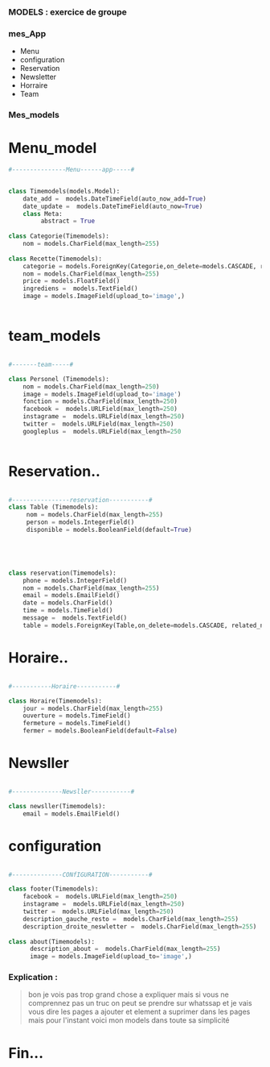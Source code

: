 ### MODELS : exercice de groupe

### mes_App


* Menu
* configuration
* Reservation
* Newsletter
* Horraire
* Team

### Mes_models

# Menu_model
```python
#---------------Menu------app-----#


class Timemodels(models.Model):
    date_add =  models.DateTimeField(auto_now_add=True)
    date_update =  models.DateTimeField(auto_now=True)
    class Meta:
         abstract = True
    
class Categorie(Timemodels):
    nom = models.CharField(max_length=255)
    
class Recette(Timemodels):
    categorie = models.ForeignKey(Categorie,on_delete=models.CASCADE, related_name="categories")
    nom = models.CharField(max_length=255)
    price = models.FloatField()
    ingrediens =  models.TextField()
    image = models.ImageField(upload_to='image',)
    
```   
# team_models
```python

#-------team-----#

class Personel (Timemodels):
    nom = models.CharField(max_length=250)
    image = models.ImageField(upload_to='image')
    fonction = models.CharField(max_length=250)
    facebook =  models.URLField(max_length=250)
    instagrame =  models.URLField(max_length=250)
    twitter =  models.URLField(max_length=250)
    googleplus =  models.URLField(max_length=250
    
```   
# Reservation..
```python

#----------------reservation-----------#
class Table (Timemodels):
     nom = models.CharField(max_length=255)
     person = models.IntegerField()
     disponible = models.BooleanField(default=True)
      




class reservation(Timemodels):
    phone = models.IntegerField()
    nom = models.CharField(max_length=255)
    email = models.EmailField()
    date = models.CharField()
    time = models.TimeField()
    message =  models.TextField()
    table = models.ForeignKey(Table,on_delete=models.CASCADE, related_name="tables")

``` 
# Horaire..
```python

#-----------Horaire-----------#

class Horaire(Timemodels):
    jour = models.CharField(max_length=255)
    ouverture = models.TimeField()
    fermeture = models.TimeField()
    fermer = models.BooleanField(default=False)

``` 
# Newsller
```python

#--------------Newsller-----------#

class newsller(Timemodels):
    email = models.EmailField()

```

# configuration

```python

#--------------CONfIGURATION-----------#

class footer(Timemodels):
    facebook =  models.URLField(max_length=250)
    instagrame =  models.URLField(max_length=250)
    twitter =  models.URLField(max_length=250)
    description_gauche_resto =  models.CharField(max_length=255)
    description_droite_neswletter =  models.CharField(max_length=255)
    
class about(Timemodels):
      description_about =  models.CharField(max_length=255)
      image = models.ImageField(upload_to='image',)


```
### Explication :

> bon je vois pas trop grand chose a expliquer 
> mais si vous ne comprennez pas un truc on peut se prendre sur whatssap 
> et je vais vous dire les pages a ajouter et element a suprimer dans les pages mais
> pour l'instant voici mon models dans toute sa  simplicité


 
# Fin... 

